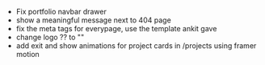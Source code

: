 - Fix portfolio navbar drawer
- show a meaningful message next to 404 page
- fix the meta tags for everypage, use the template ankit gave
- change logo ?? to "<V />"
- add exit and show animations for project cards in /projects using framer motion
